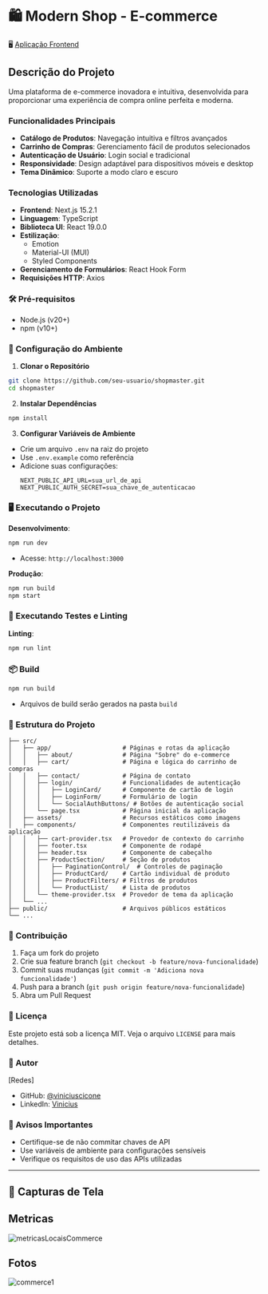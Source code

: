 # 🛍️ Modern Shop - E-commerce

🖥️ [Aplicação Frontend](https://e-modern-shop-vin.vercel.app/)

## Descrição do Projeto

Uma plataforma de e-commerce inovadora e intuitiva, desenvolvida para proporcionar uma experiência de compra online perfeita e moderna.

### Funcionalidades Principais

- **Catálogo de Produtos**: Navegação intuitiva e filtros avançados
- **Carrinho de Compras**: Gerenciamento fácil de produtos selecionados
- **Autenticação de Usuário**: Login social e tradicional
- **Responsividade**: Design adaptável para dispositivos móveis e desktop
- **Tema Dinâmico**: Suporte a modo claro e escuro

### Tecnologias Utilizadas

- **Frontend**: Next.js 15.2.1
- **Linguagem**: TypeScript
- **Biblioteca UI**: React 19.0.0
- **Estilização**: 
  - Emotion
  - Material-UI (MUI)
  - Styled Components
- **Gerenciamento de Formulários**: React Hook Form
- **Requisições HTTP**: Axios

### 🛠️ Pré-requisitos

- Node.js (v20+)
- npm (v10+)

### 🔧 Configuração do Ambiente

1. **Clonar o Repositório**
```bash
git clone https://github.com/seu-usuario/shopmaster.git
cd shopmaster
```

2. **Instalar Dependências**
```bash
npm install
```

3. **Configurar Variáveis de Ambiente**
- Crie um arquivo `.env` na raiz do projeto
- Use `.env.example` como referência
- Adicione suas configurações:
  ```
  NEXT_PUBLIC_API_URL=sua_url_de_api
  NEXT_PUBLIC_AUTH_SECRET=sua_chave_de_autenticacao
  ```

### 🖥️ Executando o Projeto

**Desenvolvimento**:
```bash
npm run dev
```
- Acesse: `http://localhost:3000`

**Produção**:
```bash
npm run build
npm start
```

### 🧪 Executando Testes e Linting

**Linting**:
```bash
npm run lint
```

### 📦 Build

```bash
npm run build
```
- Arquivos de build serão gerados na pasta `build`

### 📁 Estrutura do Projeto

```
├── src/
│   ├── app/                    # Páginas e rotas da aplicação
│   │   ├── about/              # Página "Sobre" do e-commerce
│   │   ├── cart/               # Página e lógica do carrinho de compras
│   │   ├── contact/            # Página de contato
│   │   ├── login/              # Funcionalidades de autenticação
│   │   │   ├── LoginCard/      # Componente de cartão de login
│   │   │   ├── LoginForm/      # Formulário de login
│   │   │   └── SocialAuthButtons/ # Botões de autenticação social
│   │   └── page.tsx            # Página inicial da aplicação
│   ├── assets/                 # Recursos estáticos como imagens
│   ├── components/             # Componentes reutilizáveis da aplicação
│   │   ├── cart-provider.tsx   # Provedor de contexto do carrinho
│   │   ├── footer.tsx          # Componente de rodapé
│   │   ├── header.tsx          # Componente de cabeçalho
│   │   ├── ProductSection/     # Seção de produtos
│   │   │   ├── PaginationControl/  # Controles de paginação
│   │   │   ├── ProductCard/    # Cartão individual de produto
│   │   │   ├── ProductFilters/ # Filtros de produtos
│   │   │   └── ProductList/    # Lista de produtos
│   │   └── theme-provider.tsx  # Provedor de tema da aplicação
│   └── ...
├── public/                     # Arquivos públicos estáticos
└── ...
```

### 🤝 Contribuição

1. Faça um fork do projeto
2. Crie sua feature branch (`git checkout -b feature/nova-funcionalidade`)
3. Commit suas mudanças (`git commit -m 'Adiciona nova funcionalidade'`)
4. Push para a branch (`git push origin feature/nova-funcionalidade`)
5. Abra um Pull Request

### 📝 Licença

Este projeto está sob a licença MIT. Veja o arquivo `LICENSE` para mais detalhes.

### 👤 Autor

[Redes]
- GitHub: [@viniciuscicone](https://github.com/viniciusciconebarbosa)
- LinkedIn: [Vinicius](https://www.linkedin.com/in/seu-perfil)

### 🚨 Avisos Importantes

- Certifique-se de não commitar chaves de API
- Use variáveis de ambiente para configurações sensíveis
- Verifique os requisitos de uso das APIs utilizadas

---

## 📸 Capturas de Tela

## Metricas

![metricasLocaisCommerce](https://github.com/user-attachments/assets/6269a10e-4324-45b3-83cb-2617187db2e4)


## Fotos

![commerce1](https://github.com/user-attachments/assets/fa2e8fa6-f3e1-4927-92c5-67e35c55d272)






